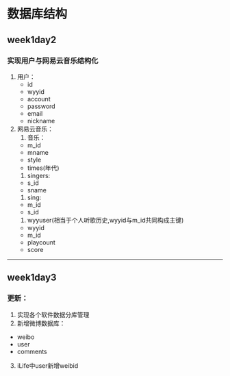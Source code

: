 # 数据库结构
## week1day2
### 实现用户与网易云音乐结构化
1. 用户：  
   * id
   * wyyid
   * account
   * password
   * email
   * nickname  
2. 网易云音乐：
   1. 音乐：  
   * m_id
   * mname
   * style
   * times(年代)
   1. singers:
   * s_id
   * sname
   1. sing:
   * m_id
   * s_id
   1. wyyuser(相当于个人听歌历史,wyyid与m_id共同构成主键)
   * wyyid
   * m_id
   * playcount
   * score
-------
## week1day3
### 更新：  
1. 实现各个软件数据分库管理  
2. 新增微博数据库：  
  * weibo
  * user
  * comments  
3. iLife中user新增weibid